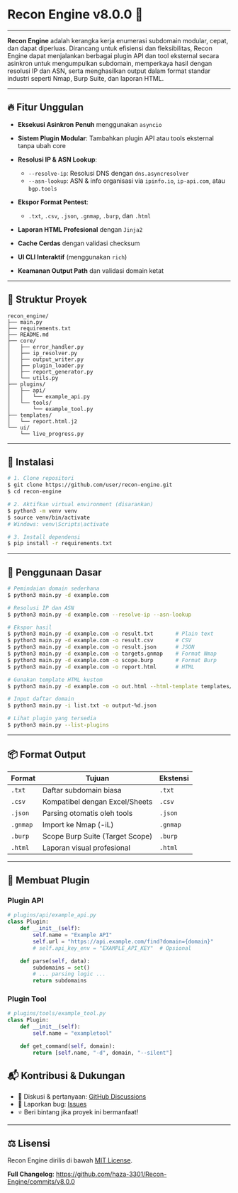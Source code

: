 # Recon Engine v8.0.0 🚀

&#x20;&#x20;

---

**Recon Engine** adalah kerangka kerja enumerasi subdomain modular, cepat, dan dapat diperluas. Dirancang untuk efisiensi dan fleksibilitas, Recon Engine dapat menjalankan berbagai plugin API dan tool eksternal secara asinkron untuk mengumpulkan subdomain, memperkaya hasil dengan resolusi IP dan ASN, serta menghasilkan output dalam format standar industri seperti Nmap, Burp Suite, dan laporan HTML.

---

## 🔥 Fitur Unggulan

* **Eksekusi Asinkron Penuh** menggunakan `asyncio`
* **Sistem Plugin Modular**: Tambahkan plugin API atau tools eksternal tanpa ubah core
* **Resolusi IP & ASN Lookup**:

  * `--resolve-ip`: Resolusi DNS dengan `dns.asyncresolver`
  * `--asn-lookup`: ASN & info organisasi via `ipinfo.io`, `ip-api.com`, atau `bgp.tools`
* **Ekspor Format Pentest**:

  * `.txt`, `.csv`, `.json`, `.gnmap`, `.burp`, dan `.html`
* **Laporan HTML Profesional** dengan `Jinja2`
* **Cache Cerdas** dengan validasi checksum
* **UI CLI Interaktif** (menggunakan `rich`)
* **Keamanan Output Path** dan validasi domain ketat

---

## 📁 Struktur Proyek

```
recon_engine/
├── main.py
├── requirements.txt
├── README.md
├── core/
│   ├── error_handler.py
│   ├── ip_resolver.py
│   ├── output_writer.py
│   ├── plugin_loader.py
│   ├── report_generator.py
│   └── utils.py
├── plugins/
│   ├── api/
│   │   └── example_api.py
│   └── tools/
│       └── example_tool.py
├── templates/
│   └── report.html.j2
└── ui/
    └── live_progress.py
```

---

## 🚀 Instalasi

```bash
# 1. Clone repositori
$ git clone https://github.com/user/recon-engine.git
$ cd recon-engine

# 2. Aktifkan virtual environment (disarankan)
$ python3 -m venv venv
$ source venv/bin/activate
# Windows: venv\Scripts\activate

# 3. Install dependensi
$ pip install -r requirements.txt
```

---

## 🔧 Penggunaan Dasar

```bash
# Pemindaian domain sederhana
$ python3 main.py -d example.com

# Resolusi IP dan ASN
$ python3 main.py -d example.com --resolve-ip --asn-lookup

# Ekspor hasil
$ python3 main.py -d example.com -o result.txt       # Plain text
$ python3 main.py -d example.com -o result.csv       # CSV
$ python3 main.py -d example.com -o result.json      # JSON
$ python3 main.py -d example.com -o targets.gnmap    # Format Nmap
$ python3 main.py -d example.com -o scope.burp       # Format Burp
$ python3 main.py -d example.com -o report.html      # HTML

# Gunakan template HTML kustom
$ python3 main.py -d example.com -o out.html --html-template templates/report.html.j2

# Input daftar domain
$ python3 main.py -i list.txt -o output-%d.json

# Lihat plugin yang tersedia
$ python3 main.py --list-plugins
```

---

## 📦 Format Output

| Format   | Tujuan                          | Ekstensi |
| -------- | ------------------------------- | -------- |
| `.txt`   | Daftar subdomain biasa          | `.txt`   |
| `.csv`   | Kompatibel dengan Excel/Sheets  | `.csv`   |
| `.json`  | Parsing otomatis oleh tools     | `.json`  |
| `.gnmap` | Import ke Nmap (-iL)            | `.gnmap` |
| `.burp`  | Scope Burp Suite (Target Scope) | `.burp`  |
| `.html`  | Laporan visual profesional      | `.html`  |

---

## 🔌 Membuat Plugin

### Plugin API

```python
# plugins/api/example_api.py
class Plugin:
    def __init__(self):
        self.name = "Example API"
        self.url = "https://api.example.com/find?domain={domain}"
        # self.api_key_env = "EXAMPLE_API_KEY"  # Opsional

    def parse(self, data):
        subdomains = set()
        # ... parsing logic ...
        return subdomains
```

### Plugin Tool

```python
# plugins/tools/example_tool.py
class Plugin:
    def __init__(self):
        self.name = "exampletool"

    def get_command(self, domain):
        return [self.name, "-d", domain, "--silent"]
```

## 📬 Kontribusi & Dukungan

* 💬 Diskusi & pertanyaan: [GitHub Discussions](https://github.com/user/recon-engine/discussions)
* 🐛 Laporkan bug: [Issues](https://github.com/user/recon-engine/issues)
* ⭐ Beri bintang jika proyek ini bermanfaat!

---

## ⚖️ Lisensi

Recon Engine dirilis di bawah [MIT License](LICENSE).

**Full Changelog**: https://github.com/haza-3301/Recon-Engine/commits/v8.0.0
